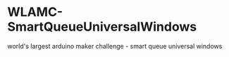 # WLAMC-SmartQueueUniversalWindows
world's largest arduino maker challenge - smart queue universal windows
